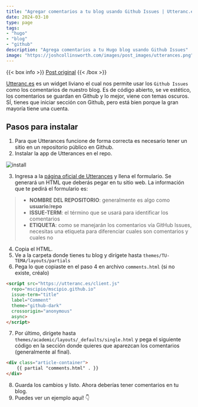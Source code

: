 ```yaml
---
title: "Agregar comentarios a tu blog usando Github Issues | Utteranc.es"
date: 2024-03-10
type: page
tags: 
- "hugo"
- "blog"
- "github"
description: "Agrega comentarios a tu Hugo blog usando Github Issues"
image: "https://joshcollinsworth.com/images/post_images/utterances.png"
---
```

{{< box info >}}
[Post original](https://mscipio.github.io/post/utterances-comment-engine/)
{{< /box >}}

[Utteranc.es](https://utteranc.es/) es un widget liviano el cual nos permite usar los `Github Issues` como los comentarios de nuestro blog. Es de código abierto, se ve estético, los comentarios se guardan en Github y lo mejor, viene con temas oscuros. SÍ, tienes que iniciar sección con Github, pero está bien porque la gran mayoría tiene una cuenta.

## Pasos para instalar

1. Para que Utterances funcione de forma correcta es necesario tener un sitio en un repositorio público en Github.
2. Instalar la app de Utterances en el repo.

![install](https://mscipio.github.io/img/posts/utterances/app-setup.png)

3. Ingresa a la [página oficial de Utterances](https://utteranc.es/) y llena el formulario. Se generará un HTML que deberás pegar en tu sitio web. La información que te pedirá el formulario es:

> - **NOMBRE DEL REPOSITORIO**: generalmente es algo como **usuario**/**repo**
> - **ISSUE-TERM**: el término que se usará para identificar los comentarios
> - **ETIQUETA**: como se manejarán los comentarios vía GitHub Issues, necesitas una etiqueta para diferenciar cuales son comentarios y cuales no

4. Copia el HTML.
5. Ve a la carpeta donde tienes tu blog y dirígete hasta `themes/TU-TEMA/layouts/partials` 
6. Pega lo que copiaste en el paso 4 en archivo `comments.html` (si no existe, créalo)

```html
<script src="https://utteranc.es/client.js"
  repo="mscipio/mscipio.github.io"
  issue-term="title"
  label="Comment"
  theme="github-dark"
  crossorigin="anonymous"
  async>
</script>
```

7. Por último, dirígete hasta `themes/academic/layouts/_defaults/single.html` y pega el siguiente código en la sección donde quieres que aparezcan los comentarios (generalmente al final).


```html
<div class="article-container">
	{{ partial "comments.html" . }}
</div>
```

8. Guarda los cambios y listo. Ahora deberías tener comentarios en tu blog.
9. Puedes ver un ejemplo aquí! 👇 

